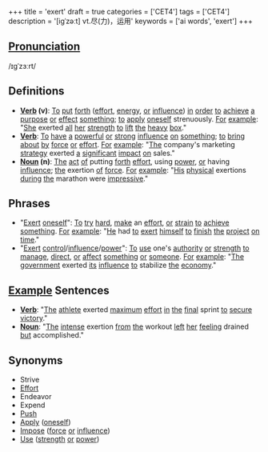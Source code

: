 +++
title = 'exert'
draft = true
categories = ['CET4']
tags = ['CET4']
description = '[igˈzəːt] vt.尽(力)，运用'
keywords = ['ai words', 'exert']
+++

## [Pronunciation](/en/post/pronunciation/)
/ɪɡˈzɜːrt/

## Definitions
- **[Verb](/en/post/verb/) (v)**: [To](/en/post/to/) [put](/en/post/put/) [forth](/en/post/forth/) ([effort](/en/post/effort/), [energy](/en/post/energy/), [or](/en/post/or/) [influence](/en/post/influence/)) [in](/en/post/in/) [order](/en/post/order/) [to](/en/post/to/) [achieve](/en/post/achieve/) [a](/en/post/a/) [purpose](/en/post/purpose/) [or](/en/post/or/) [effect](/en/post/effect/) [something](/en/post/something/); [to](/en/post/to/) [apply](/en/post/apply/) [oneself](/en/post/oneself/) strenuously. [For](/en/post/for/) [example](/en/post/example/): "[She](/en/post/she/) exerted [all](/en/post/all/) [her](/en/post/her/) [strength](/en/post/strength/) [to](/en/post/to/) [lift](/en/post/lift/) [the](/en/post/the/) [heavy](/en/post/heavy/) [box](/en/post/box/)."
- **[Verb](/en/post/verb/)**: [To](/en/post/to/) [have](/en/post/have/) [a](/en/post/a/) [powerful](/en/post/powerful/) [or](/en/post/or/) [strong](/en/post/strong/) [influence](/en/post/influence/) [on](/en/post/on/) [something](/en/post/something/); [to](/en/post/to/) [bring](/en/post/bring/) [about](/en/post/about/) [by](/en/post/by/) [force](/en/post/force/) [or](/en/post/or/) [effort](/en/post/effort/). [For](/en/post/for/) [example](/en/post/example/): "[The](/en/post/the/) company's marketing [strategy](/en/post/strategy/) exerted [a](/en/post/a/) [significant](/en/post/significant/) [impact](/en/post/impact/) [on](/en/post/on/) sales."
- **[Noun](/en/post/noun/) (n)**: [The](/en/post/the/) [act](/en/post/act/) [of](/en/post/of/) putting [forth](/en/post/forth/) [effort](/en/post/effort/), using [power](/en/post/power/), [or](/en/post/or/) having [influence](/en/post/influence/); [the](/en/post/the/) exertion [of](/en/post/of/) [force](/en/post/force/). [For](/en/post/for/) [example](/en/post/example/): "[His](/en/post/his/) [physical](/en/post/physical/) exertions [during](/en/post/during/) [the](/en/post/the/) marathon were [impressive](/en/post/impressive/)."

## Phrases
- "[Exert](/en/post/exert/) [oneself](/en/post/oneself/)": [To](/en/post/to/) [try](/en/post/try/) [hard](/en/post/hard/), [make](/en/post/make/) an [effort](/en/post/effort/), [or](/en/post/or/) [strain](/en/post/strain/) [to](/en/post/to/) [achieve](/en/post/achieve/) [something](/en/post/something/). [For](/en/post/for/) [example](/en/post/example/): "[He](/en/post/he/) had [to](/en/post/to/) [exert](/en/post/exert/) [himself](/en/post/himself/) [to](/en/post/to/) [finish](/en/post/finish/) [the](/en/post/the/) [project](/en/post/project/) [on](/en/post/on/) [time](/en/post/time/)."
- "[Exert](/en/post/exert/) [control](/en/post/control/)/[influence](/en/post/influence/)/[power](/en/post/power/)": [To](/en/post/to/) [use](/en/post/use/) one's [authority](/en/post/authority/) [or](/en/post/or/) [strength](/en/post/strength/) [to](/en/post/to/) [manage](/en/post/manage/), [direct](/en/post/direct/), [or](/en/post/or/) [affect](/en/post/affect/) [something](/en/post/something/) [or](/en/post/or/) [someone](/en/post/someone/). [For](/en/post/for/) [example](/en/post/example/): "[The](/en/post/the/) [government](/en/post/government/) exerted [its](/en/post/its/) [influence](/en/post/influence/) [to](/en/post/to/) stabilize [the](/en/post/the/) [economy](/en/post/economy/)."

## [Example](/en/post/example/) Sentences
- **[Verb](/en/post/verb/)**: "[The](/en/post/the/) [athlete](/en/post/athlete/) exerted [maximum](/en/post/maximum/) [effort](/en/post/effort/) [in](/en/post/in/) [the](/en/post/the/) [final](/en/post/final/) sprint [to](/en/post/to/) [secure](/en/post/secure/) [victory](/en/post/victory/)."
- **[Noun](/en/post/noun/)**: "[The](/en/post/the/) [intense](/en/post/intense/) exertion [from](/en/post/from/) [the](/en/post/the/) workout [left](/en/post/left/) [her](/en/post/her/) [feeling](/en/post/feeling/) drained [but](/en/post/but/) accomplished."

## Synonyms
- Strive
- [Effort](/en/post/effort/)
- Endeavor
- Expend
- [Push](/en/post/push/)
- [Apply](/en/post/apply/) ([oneself](/en/post/oneself/))
- [Impose](/en/post/impose/) ([force](/en/post/force/) [or](/en/post/or/) [influence](/en/post/influence/))
- [Use](/en/post/use/) ([strength](/en/post/strength/) [or](/en/post/or/) [power](/en/post/power/))
